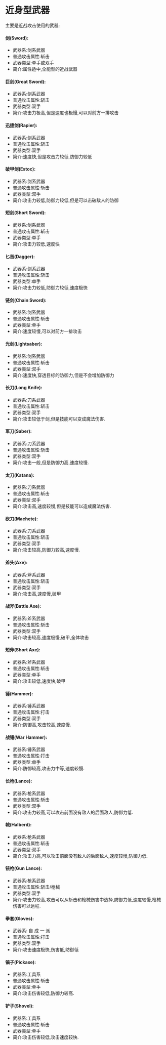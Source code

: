 # 近身型武器

主要是近战攻击使用的武器;

#### 剑(Sword):
* 武器系:剑系武器
* 普通攻击属性:斩击
* 武器类型:单手或双手
* 简介:属性适中,全能型的近战武器

#### 巨剑(Great Sword):
* 武器系:剑系武器
* 普通攻击属性:斩击
* 武器类型:双手
* 简介:攻击力极高,但是速度也极慢,可以对前方一排攻击

#### 迅捷剑(Rapier):
* 武器系:剑系武器
* 普通攻击属性:斩击
* 武器类型:双手
* 简介:速度快,但是攻击力较低,防御力较低

#### 破甲剑(Estoc):
* 武器系:剑系武器
* 普通攻击属性:斩击
* 武器类型:双手
* 简介:攻击力较低,防御力较低,但是可以击破敌人的防御

#### 短剑(Short Sword):
* 武器系:剑系武器
* 普通攻击属性:斩击
* 武器类型:单手
* 简介:攻击力较低,速度快

#### 匕首(Dagger):
* 武器系:剑系武器
* 普通攻击属性:斩击
* 武器类型:单手
* 简介:攻击力较低,防御力较低,速度极快

#### 链剑(Chain Sword):
* 武器系:剑系武器
* 普通攻击属性:斩击
* 武器类型:单手
* 简介:速度较慢,可以对前方一排攻击

#### 光剑(Lightsaber):
* 武器系:剑系武器
* 普通攻击属性:斩击
* 武器类型:双手
* 简介:速度快,穿透目标的防御力,但是不会增加防御力

#### 长刀(Long Knife):
* 武器系:刀系武器
* 普通攻击属性:斩击
* 武器类型:双手
* 简介:攻击较低于剑,但是技能可以变成魔法伤害.

#### 军刀(Saber):
* 武器系:刀系武器
* 普通攻击属性:斩击
* 武器类型:双手
* 简介:攻击一般,但是防御力高,速度较慢.

#### 太刀(Katana):
* 武器系:刀系武器
* 普通攻击属性:斩击
* 武器类型:双手
* 简介:攻击高,速度较慢,但是技能可以造成魔法伤害.

#### 砍刀(Machete):
* 武器系:刀系武器
* 普通攻击属性:斩击
* 武器类型:双手
* 简介:攻击较高,防御力较高,速度慢.

#### 斧头(Axe):
* 武器系:斧系武器
* 普通攻击属性:斩击
* 武器类型:双手
* 简介:攻击高,速度慢,破甲

#### 战斧(Battle Axe):
* 武器系:斧系武器
* 普通攻击属性:斩击
* 武器类型:双手
* 简介:攻击较高,速度极慢,破甲,全体攻击

#### 短斧(Short Axe):
* 武器系:斧系武器
* 普通攻击属性:斩击
* 武器类型:单手
* 简介:攻击较低,速度快,破甲

#### 锤(Hammer):
* 武器系:锤系武器
* 普通攻击属性:打击
* 武器类型:双手
* 简介:防御高,攻击较高,速度慢.

#### 战锤(War Hammer):
* 武器系:锤系武器
* 普通攻击属性:打击
* 武器类型:单手
* 简介:防御较高,攻击力中等,速度较慢.

#### 长枪(Lance):
* 武器系:枪系武器
* 普通攻击属性:斩击
* 武器类型:双手
* 简介:攻击力较高,可以攻击前面没有敌人的后面敌人,防御力低.

#### 戟(Halberd):
* 武器系:枪系武器
* 普通攻击属性:斩击
* 武器类型:双手
* 简介:攻击力高,可以攻击前面没有敌人的后面敌人,速度较慢,防御力低.

#### 铳枪(Gun Lance):
* 武器系:枪系武器
* 普通攻击属性:斩击/枪械
* 武器类型:双手
* 简介:攻击力较高,攻击可以从斩击和枪械伤害中选择,防御力低,速度较慢,枪械伤害可以远程.

#### 拳套(Gloves):
* 武器系: 自 成 一 派 
* 普通攻击属性:打击
* 武器类型:双手
* 简介:攻击速度极快,伤害低,防御低

#### 镐子(Pickaxe):
* 武器系:工具系
* 普通攻击属性:斩击
* 武器类型:单手
* 简介:攻击伤害较低,防御力较高.

#### 铲子(Shovel):
* 武器系:工具系
* 普通攻击属性:斩击
* 武器类型:单手
* 简介:攻击伤害较低,攻击速度较快.
